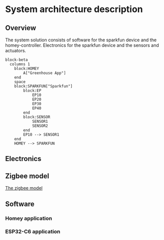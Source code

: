 # System architecture description
## Overview
The system solution consists of software for the sparkfun device and the homey-controller. Electronics for the sparkfun device and the sensors and actuators.

```mermaid
block-beta
  columns 1
    block:HOMEY
        A["Greenhouse App"]
    end
    space
    block:SPARKFUN["Sparkfun"]
        block:EP
            EP10
            EP20
            EP30
            EP40
        end
        block:SENSOR
            SENSOR1
            SENSOR2
        end  
        EP10 --> SENSOR1
    end
    HOMEY --> SPARKFUN
```
## Electronics
## Zigbee model
[The zigbee model](zigbee.md)
## Software
### Homey application
### ESP32-C6 application
